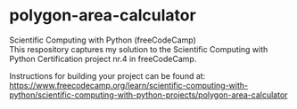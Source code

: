 # polygon-area-calculator

Scientific Computing with Python (freeCodeCamp)\
This respository captures my solution to the Scientific Computing with Python Certification project nr.4 in freeCodeCamp.

Instructions for building your project can be found at:\
https://www.freecodecamp.org/learn/scientific-computing-with-python/scientific-computing-with-python-projects/polygon-area-calculator
